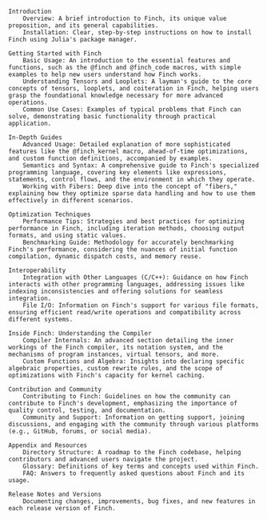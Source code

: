     Introduction
        Overview: A brief introduction to Finch, its unique value proposition, and its general capabilities.
        Installation: Clear, step-by-step instructions on how to install Finch using Julia's package manager.

    Getting Started with Finch
        Basic Usage: An introduction to the essential features and functions, such as the @finch and @finch_code macros, with simple examples to help new users understand how Finch works.
        Understanding Tensors and Looplets: A layman's guide to the core concepts of tensors, looplets, and coiteration in Finch, helping users grasp the foundational knowledge necessary for more advanced operations.
        Common Use Cases: Examples of typical problems that Finch can solve, demonstrating basic functionality through practical application.

    In-Depth Guides
        Advanced Usage: Detailed explanation of more sophisticated features like the @finch_kernel macro, ahead-of-time optimizations, and custom function definitions, accompanied by examples.
        Semantics and Syntax: A comprehensive guide to Finch's specialized programming language, covering key elements like expressions, statements, control flows, and the environment in which they operate.
        Working with Fibers: Deep dive into the concept of "fibers," explaining how they optimize sparse data handling and how to use them effectively in different scenarios.

    Optimization Techniques
        Performance Tips: Strategies and best practices for optimizing performance in Finch, including iteration methods, choosing output formats, and using static values.
        Benchmarking Guide: Methodology for accurately benchmarking Finch's performance, considering the nuances of initial function compilation, dynamic dispatch costs, and memory reuse.

    Interoperability
        Integration with Other Languages (C/C++): Guidance on how Finch interacts with other programming languages, addressing issues like indexing inconsistencies and offering solutions for seamless integration.
        File I/O: Information on Finch's support for various file formats, ensuring efficient read/write operations and compatibility across different systems.

    Inside Finch: Understanding the Compiler
        Compiler Internals: An advanced section detailing the inner workings of the Finch compiler, its notation system, and the mechanisms of program instances, virtual tensors, and more.
        Custom Functions and Algebra: Insights into declaring specific algebraic properties, custom rewrite rules, and the scope of optimizations with Finch's capacity for kernel caching.

    Contribution and Community
        Contributing to Finch: Guidelines on how the community can contribute to Finch's development, emphasizing the importance of quality control, testing, and documentation.
        Community and Support: Information on getting support, joining discussions, and engaging with the community through various platforms (e.g., GitHub, forums, or social media).

    Appendix and Resources
        Directory Structure: A roadmap to the Finch codebase, helping contributors and advanced users navigate the project.
        Glossary: Definitions of key terms and concepts used within Finch.
        FAQ: Answers to frequently asked questions about Finch and its usage.

    Release Notes and Versions
        Documenting changes, improvements, bug fixes, and new features in each release version of Finch.